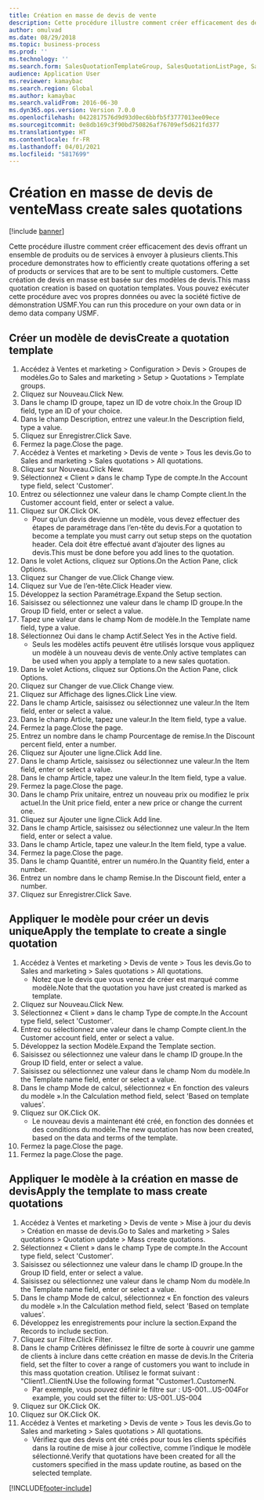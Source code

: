 ```yaml
---
title: Création en masse de devis de vente
description: Cette procédure illustre comment créer efficacement des devis offrant un ensemble de produits ou de services à envoyer à plusieurs clients.
author: omulvad
ms.date: 08/29/2018
ms.topic: business-process
ms.prod: ''
ms.technology: ''
ms.search.form: SalesQuotationTemplateGroup, SalesQuotationListPage, SalesCreateQuotation, SalesQuotationTable, SysQueryForm, SalesQuickQuote
audience: Application User
ms.reviewer: kamaybac
ms.search.region: Global
ms.author: kamaybac
ms.search.validFrom: 2016-06-30
ms.dyn365.ops.version: Version 7.0.0
ms.openlocfilehash: 0422817576d9d93d0ec6bbfb5f3777013ee09ece
ms.sourcegitcommit: 0e8db169c3f90bd750826af76709ef5d621fd377
ms.translationtype: HT
ms.contentlocale: fr-FR
ms.lasthandoff: 04/01/2021
ms.locfileid: "5817699"
---
```

# <a name="mass-create-sales-quotations"></a><span data-ttu-id="1add1-103">Création en masse de devis de vente</span><span class="sxs-lookup"><span data-stu-id="1add1-103">Mass create sales quotations</span></span>

[!include [banner](../../includes/banner.md)]

<span data-ttu-id="1add1-104">Cette procédure illustre comment créer efficacement des devis offrant un ensemble de produits ou de services à envoyer à plusieurs clients.</span><span class="sxs-lookup"><span data-stu-id="1add1-104">This procedure demonstrates how to efficiently create quotations offering a set of products or services that are to be sent to multiple customers.</span></span> <span data-ttu-id="1add1-105">Cette création de devis en masse est basée sur des modèles de devis.</span><span class="sxs-lookup"><span data-stu-id="1add1-105">This mass quotation creation is based on quotation templates.</span></span> <span data-ttu-id="1add1-106">Vous pouvez exécuter cette procédure avec vos propres données ou avec la société fictive de démonstration USMF.</span><span class="sxs-lookup"><span data-stu-id="1add1-106">You can run this procedure on your own data or in demo data company USMF.</span></span>


## <a name="create-a-quotation-template"></a><span data-ttu-id="1add1-107">Créer un modèle de devis</span><span class="sxs-lookup"><span data-stu-id="1add1-107">Create a quotation template</span></span>
1. <span data-ttu-id="1add1-108">Accédez à Ventes et marketing > Configuration > Devis > Groupes de modèles.</span><span class="sxs-lookup"><span data-stu-id="1add1-108">Go to Sales and marketing > Setup > Quotations > Template groups.</span></span>
2. <span data-ttu-id="1add1-109">Cliquez sur Nouveau.</span><span class="sxs-lookup"><span data-stu-id="1add1-109">Click New.</span></span>
3. <span data-ttu-id="1add1-110">Dans le champ ID groupe, tapez un ID de votre choix.</span><span class="sxs-lookup"><span data-stu-id="1add1-110">In the Group ID field, type an ID of your choice.</span></span>
4. <span data-ttu-id="1add1-111">Dans le champ Description, entrez une valeur.</span><span class="sxs-lookup"><span data-stu-id="1add1-111">In the Description field, type a value.</span></span>
5. <span data-ttu-id="1add1-112">Cliquez sur Enregistrer.</span><span class="sxs-lookup"><span data-stu-id="1add1-112">Click Save.</span></span>
6. <span data-ttu-id="1add1-113">Fermez la page.</span><span class="sxs-lookup"><span data-stu-id="1add1-113">Close the page.</span></span>
7. <span data-ttu-id="1add1-114">Accédez à Ventes et marketing > Devis de vente > Tous les devis.</span><span class="sxs-lookup"><span data-stu-id="1add1-114">Go to Sales and marketing > Sales quotations > All quotations.</span></span>
8. <span data-ttu-id="1add1-115">Cliquez sur Nouveau.</span><span class="sxs-lookup"><span data-stu-id="1add1-115">Click New.</span></span>
9. <span data-ttu-id="1add1-116">Sélectionnez « Client » dans le champ Type de compte.</span><span class="sxs-lookup"><span data-stu-id="1add1-116">In the Account type field, select 'Customer'.</span></span>
10. <span data-ttu-id="1add1-117">Entrez ou sélectionnez une valeur dans le champ Compte client.</span><span class="sxs-lookup"><span data-stu-id="1add1-117">In the Customer account field, enter or select a value.</span></span>
11. <span data-ttu-id="1add1-118">Cliquez sur OK.</span><span class="sxs-lookup"><span data-stu-id="1add1-118">Click OK.</span></span>
    * <span data-ttu-id="1add1-119">Pour qu’un devis devienne un modèle, vous devez effectuer des étapes de paramétrage dans l’en-tête du devis.</span><span class="sxs-lookup"><span data-stu-id="1add1-119">For a quotation to become a template you must carry out  setup steps on the quotation header.</span></span> <span data-ttu-id="1add1-120">Cela doit être effectué avant d’ajouter des lignes au devis.</span><span class="sxs-lookup"><span data-stu-id="1add1-120">This must be done before you add lines to the quotation.</span></span>   
12. <span data-ttu-id="1add1-121">Dans le volet Actions, cliquez sur Options.</span><span class="sxs-lookup"><span data-stu-id="1add1-121">On the Action Pane, click Options.</span></span>
13. <span data-ttu-id="1add1-122">Cliquez sur Changer de vue.</span><span class="sxs-lookup"><span data-stu-id="1add1-122">Click Change view.</span></span>
14. <span data-ttu-id="1add1-123">Cliquez sur Vue de l’en-tête.</span><span class="sxs-lookup"><span data-stu-id="1add1-123">Click Header view.</span></span>
15. <span data-ttu-id="1add1-124">Développez la section Paramétrage.</span><span class="sxs-lookup"><span data-stu-id="1add1-124">Expand the Setup section.</span></span>
16. <span data-ttu-id="1add1-125">Saisissez ou sélectionnez une valeur dans le champ ID groupe.</span><span class="sxs-lookup"><span data-stu-id="1add1-125">In the Group ID field, enter or select a value.</span></span>
17. <span data-ttu-id="1add1-126">Tapez une valeur dans le champ Nom de modèle.</span><span class="sxs-lookup"><span data-stu-id="1add1-126">In the Template name field, type a value.</span></span>
18. <span data-ttu-id="1add1-127">Sélectionnez Oui dans le champ Actif.</span><span class="sxs-lookup"><span data-stu-id="1add1-127">Select Yes in the Active field.</span></span>
    * <span data-ttu-id="1add1-128">Seuls les modèles actifs peuvent être utilisés lorsque vous appliquez un modèle à un nouveau devis de vente.</span><span class="sxs-lookup"><span data-stu-id="1add1-128">Only active templates can be used when you apply a template to a new sales quotation.</span></span>  
19. <span data-ttu-id="1add1-129">Dans le volet Actions, cliquez sur Options.</span><span class="sxs-lookup"><span data-stu-id="1add1-129">On the Action Pane, click Options.</span></span>
20. <span data-ttu-id="1add1-130">Cliquez sur Changer de vue.</span><span class="sxs-lookup"><span data-stu-id="1add1-130">Click Change view.</span></span>
21. <span data-ttu-id="1add1-131">Cliquez sur Affichage des lignes.</span><span class="sxs-lookup"><span data-stu-id="1add1-131">Click Line view.</span></span>
22. <span data-ttu-id="1add1-132">Dans le champ Article, saisissez ou sélectionnez une valeur.</span><span class="sxs-lookup"><span data-stu-id="1add1-132">In the Item field, enter or select a value.</span></span>
23. <span data-ttu-id="1add1-133">Dans le champ Article, tapez une valeur.</span><span class="sxs-lookup"><span data-stu-id="1add1-133">In the Item field, type a value.</span></span>
24. <span data-ttu-id="1add1-134">Fermez la page.</span><span class="sxs-lookup"><span data-stu-id="1add1-134">Close the page.</span></span>
25. <span data-ttu-id="1add1-135">Entrez un nombre dans le champ Pourcentage de remise.</span><span class="sxs-lookup"><span data-stu-id="1add1-135">In the Discount percent field, enter a number.</span></span>
26. <span data-ttu-id="1add1-136">Cliquez sur Ajouter une ligne.</span><span class="sxs-lookup"><span data-stu-id="1add1-136">Click Add line.</span></span>
27. <span data-ttu-id="1add1-137">Dans le champ Article, saisissez ou sélectionnez une valeur.</span><span class="sxs-lookup"><span data-stu-id="1add1-137">In the Item field, enter or select a value.</span></span>
28. <span data-ttu-id="1add1-138">Dans le champ Article, tapez une valeur.</span><span class="sxs-lookup"><span data-stu-id="1add1-138">In the Item field, type a value.</span></span>
29. <span data-ttu-id="1add1-139">Fermez la page.</span><span class="sxs-lookup"><span data-stu-id="1add1-139">Close the page.</span></span>
30. <span data-ttu-id="1add1-140">Dans le champ Prix unitaire, entrez un nouveau prix ou modifiez le prix actuel.</span><span class="sxs-lookup"><span data-stu-id="1add1-140">In the Unit price field, enter a new price or change the current one.</span></span>
31. <span data-ttu-id="1add1-141">Cliquez sur Ajouter une ligne.</span><span class="sxs-lookup"><span data-stu-id="1add1-141">Click Add line.</span></span>
32. <span data-ttu-id="1add1-142">Dans le champ Article, saisissez ou sélectionnez une valeur.</span><span class="sxs-lookup"><span data-stu-id="1add1-142">In the Item field, enter or select a value.</span></span>
33. <span data-ttu-id="1add1-143">Dans le champ Article, tapez une valeur.</span><span class="sxs-lookup"><span data-stu-id="1add1-143">In the Item field, type a value.</span></span>
34. <span data-ttu-id="1add1-144">Fermez la page.</span><span class="sxs-lookup"><span data-stu-id="1add1-144">Close the page.</span></span>
35. <span data-ttu-id="1add1-145">Dans le champ Quantité, entrer un numéro.</span><span class="sxs-lookup"><span data-stu-id="1add1-145">In the Quantity field, enter a number.</span></span>
36. <span data-ttu-id="1add1-146">Entrez un nombre dans le champ Remise.</span><span class="sxs-lookup"><span data-stu-id="1add1-146">In the Discount field, enter a number.</span></span>
37. <span data-ttu-id="1add1-147">Cliquez sur Enregistrer.</span><span class="sxs-lookup"><span data-stu-id="1add1-147">Click Save.</span></span>

## <a name="apply-the-template-to-create-a-single-quotation"></a><span data-ttu-id="1add1-148">Appliquer le modèle pour créer un devis unique</span><span class="sxs-lookup"><span data-stu-id="1add1-148">Apply the template to create a single quotation</span></span>
1. <span data-ttu-id="1add1-149">Accédez à Ventes et marketing > Devis de vente > Tous les devis.</span><span class="sxs-lookup"><span data-stu-id="1add1-149">Go to Sales and marketing > Sales quotations > All quotations.</span></span>
    * <span data-ttu-id="1add1-150">Notez que le devis que vous venez de créer est marqué comme modèle.</span><span class="sxs-lookup"><span data-stu-id="1add1-150">Note that the quotation you have just created is marked as template.</span></span>  
2. <span data-ttu-id="1add1-151">Cliquez sur Nouveau.</span><span class="sxs-lookup"><span data-stu-id="1add1-151">Click New.</span></span>
3. <span data-ttu-id="1add1-152">Sélectionnez « Client » dans le champ Type de compte.</span><span class="sxs-lookup"><span data-stu-id="1add1-152">In the Account type field, select 'Customer'.</span></span>
4. <span data-ttu-id="1add1-153">Entrez ou sélectionnez une valeur dans le champ Compte client.</span><span class="sxs-lookup"><span data-stu-id="1add1-153">In the Customer account field, enter or select a value.</span></span>
5. <span data-ttu-id="1add1-154">Développez la section Modèle.</span><span class="sxs-lookup"><span data-stu-id="1add1-154">Expand the Template section.</span></span>
6. <span data-ttu-id="1add1-155">Saisissez ou sélectionnez une valeur dans le champ ID groupe.</span><span class="sxs-lookup"><span data-stu-id="1add1-155">In the Group ID field, enter or select a value.</span></span>
7. <span data-ttu-id="1add1-156">Saisissez ou sélectionnez une valeur dans le champ Nom du modèle.</span><span class="sxs-lookup"><span data-stu-id="1add1-156">In the Template name field, enter or select a value.</span></span>
8. <span data-ttu-id="1add1-157">Dans le champ Mode de calcul, sélectionnez « En fonction des valeurs du modèle ».</span><span class="sxs-lookup"><span data-stu-id="1add1-157">In the Calculation method field, select 'Based on template values'.</span></span>
9. <span data-ttu-id="1add1-158">Cliquez sur OK.</span><span class="sxs-lookup"><span data-stu-id="1add1-158">Click OK.</span></span>
    * <span data-ttu-id="1add1-159">Le nouveau devis a maintenant été créé, en fonction des données et des conditions du modèle.</span><span class="sxs-lookup"><span data-stu-id="1add1-159">The new quotation has now been created, based on the data and terms of the template.</span></span>  
10. <span data-ttu-id="1add1-160">Fermez la page.</span><span class="sxs-lookup"><span data-stu-id="1add1-160">Close the page.</span></span>
11. <span data-ttu-id="1add1-161">Fermez la page.</span><span class="sxs-lookup"><span data-stu-id="1add1-161">Close the page.</span></span>

## <a name="apply-the-template-to-mass-create-quotations"></a><span data-ttu-id="1add1-162">Appliquer le modèle à la création en masse de devis</span><span class="sxs-lookup"><span data-stu-id="1add1-162">Apply the template to mass create quotations</span></span>
1. <span data-ttu-id="1add1-163">Accédez à Ventes et marketing > Devis de vente > Mise à jour du devis > Création en masse de devis.</span><span class="sxs-lookup"><span data-stu-id="1add1-163">Go to Sales and marketing > Sales quotations > Quotation update > Mass create quotations.</span></span>
2. <span data-ttu-id="1add1-164">Sélectionnez « Client » dans le champ Type de compte.</span><span class="sxs-lookup"><span data-stu-id="1add1-164">In the Account type field, select 'Customer'.</span></span>
3. <span data-ttu-id="1add1-165">Saisissez ou sélectionnez une valeur dans le champ ID groupe.</span><span class="sxs-lookup"><span data-stu-id="1add1-165">In the Group ID field, enter or select a value.</span></span>
4. <span data-ttu-id="1add1-166">Saisissez ou sélectionnez une valeur dans le champ Nom du modèle.</span><span class="sxs-lookup"><span data-stu-id="1add1-166">In the Template name field, enter or select a value.</span></span>
5. <span data-ttu-id="1add1-167">Dans le champ Mode de calcul, sélectionnez « En fonction des valeurs du modèle ».</span><span class="sxs-lookup"><span data-stu-id="1add1-167">In the Calculation method field, select 'Based on template values'.</span></span>
6. <span data-ttu-id="1add1-168">Développez les enregistrements pour inclure la section.</span><span class="sxs-lookup"><span data-stu-id="1add1-168">Expand the Records to include section.</span></span>
7. <span data-ttu-id="1add1-169">Cliquez sur Filtre.</span><span class="sxs-lookup"><span data-stu-id="1add1-169">Click Filter.</span></span>
8. <span data-ttu-id="1add1-170">Dans le champ Critères définissez le filtre de sorte à couvrir une gamme de clients à inclure dans cette création en masse de devis.</span><span class="sxs-lookup"><span data-stu-id="1add1-170">In the Criteria field, set the filter to cover a range of customers you want to include in this mass quotation creation.</span></span> <span data-ttu-id="1add1-171">Utilisez le format suivant : "Client1..ClientN.</span><span class="sxs-lookup"><span data-stu-id="1add1-171">Use the following format "Customer1..CustomerN.</span></span>
    * <span data-ttu-id="1add1-172">Par exemple, vous pouvez définir le filtre sur : US-001...US-004</span><span class="sxs-lookup"><span data-stu-id="1add1-172">For example, you could set the filter to: US-001..US-004</span></span>  
9. <span data-ttu-id="1add1-173">Cliquez sur OK.</span><span class="sxs-lookup"><span data-stu-id="1add1-173">Click OK.</span></span>
10. <span data-ttu-id="1add1-174">Cliquez sur OK.</span><span class="sxs-lookup"><span data-stu-id="1add1-174">Click OK.</span></span>
11. <span data-ttu-id="1add1-175">Accédez à Ventes et marketing > Devis de vente > Tous les devis.</span><span class="sxs-lookup"><span data-stu-id="1add1-175">Go to Sales and marketing > Sales quotations > All quotations.</span></span>
    * <span data-ttu-id="1add1-176">Vérifiez que des devis ont été créés pour tous les clients spécifiés dans la routine de mise à jour collective, comme l’indique le modèle sélectionné.</span><span class="sxs-lookup"><span data-stu-id="1add1-176">Verify that quotations have been created for all the customers specified in the mass update routine, as based on the selected template.</span></span>  



[!INCLUDE[footer-include](../../../includes/footer-banner.md)]